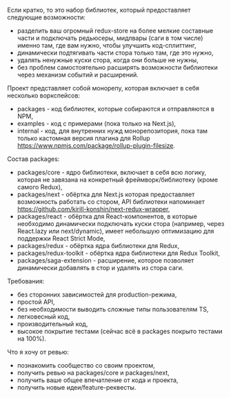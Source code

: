 Если кратко, то это набор библиотек, который предоставляет следующие возможности:
* разделить ваш огромный redux-store на более мелкие составные части и подключать редьюсеры, мидлвары (саги в том числе) именно там, где вам нужно, чтобы улучшить код-сплиттинг,
* динамически подтягивать части стора только там, где это нужно,
* удалять ненужные куски стора, когда они больше не нужны,
* без проблем самостоятельно расширять возможности библиотеки через механизм событий и расширений.

Проект представляет собой монорепу, которая включает в себя несколько воркспейсов:
* packages - код библиотек, которые собираются и отправляются в NPM,
* examples - код с примерами (пока только на Next.js),
* internal - код, для внутренних нужд монорепозитория, пока там только кастомная версия плагина для Rollup https://www.npmjs.com/package/rollup-plugin-filesize.

Состав packages:
* packages/core - ядро библиотеки, включает в себя всю логику, которая не завязана на конкретный фреймворк/библиотеку (кроме самого Redux),
* packages/next - обёртка для Next.js которая предоставляет возможность работать со стором, API библиотеки напоминает https://github.com/kirill-konshin/next-redux-wrapper,
* packages/react - обёртка для React-компонентов, в которые необходимо динамически подключать куски стора (например, через React.lazy или next/dynamic), имеет небольшую оптимизацию для поддержки React Strict Mode,
* packages/redux - обёртка ядра библиотеки для Redux,
* packages/redux-toolkit - обёртка ядра библиотеки для Redux Toolkit,
* packages/saga-extension - расширение, которое позволяет динамически добавлять в стор и удалять из стора саги.

Требования:
* без сторонних зависимостей для production-режима,
* простой API,
* без необходимости выводить сложные типы пользователям TS,
* легковесный код,
* производительный код,
* высокое покрытие тестами (сейчас всё в packages покрыто тестами на 100%).

Что я хочу от ревью:
* познакомить сообщество со своим проектом,
* получить ревью на packages/core и packages/next,
* получить ваше общее впечатление от кода и проекта,
* получить новые идеи/feature-реквесты.